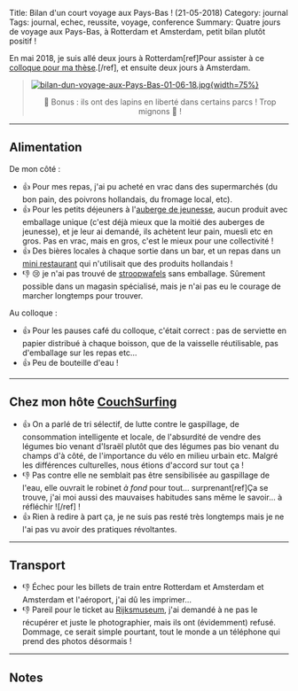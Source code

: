 Title: Bilan d'un court voyage aux Pays-Bas ! (21-05-2018)
Category: journal
Tags: journal, echec, reussite, voyage, conference
Summary: Quatre jours de voyage aux Pays-Bas, à Rotterdam et Amsterdam, petit bilan plutôt positif !

En mai 2018, je suis allé deux jours à Rotterdam[ref]Pour assister à ce [colloque pour ma thèse](www.erim.eur.nl/e-code-erasmus-centre-for-optimization-of-digital-experiments/workshop-on-multi-armed-bandits-and-learning-algorithms/).[/ref], et ensuite deux jours à Amsterdam.

> [![bilan-dun-voyage-aux-Pays-Bas-01-06-18.jpg]({filename}images/bilan-dun-voyage-aux-Pays-Bas-01-06-18.jpg){width=75%}]({filename}bilan-dun-voyage-aux-Pays-Bas-01-06-18)
> <center>🐇 Bonus : ils ont des lapins en liberté dans certains parcs ! Trop mignons 🐰 !</center>

---

## Alimentation

De mon côté :

- :+1: Pour mes repas, j'ai pu acheté en vrac dans des supermarchés (du bon pain, des poivrons hollandais, du fromage local, etc).
- :+1: Pour les petits déjeuners à l'[auberge de jeunesse](https://www.roomrotterdam.nl/en/), aucun produit avec emballage unique (c'est déjà mieux que la moitié des auberges de jeunesse), et je leur ai demandé, ils achètent leur pain, muesli etc en gros. Pas en vrac, mais en gros, c'est le mieux pour une collectivité !
- :+1: Des bières locales à chaque sortie dans un bar, et un repas dans un [mini restaurant](http://www.fenixfoodfactory.nl/) qui n'utilisait que des produits hollandais !
- :-1: :cry: je n'ai pas trouvé de [stroopwafels](https://en.wikipedia.org/wiki/Stroopwafel) sans emballage. Sûrement possible dans un magasin spécialisé, mais je n'ai pas eu le courage de marcher longtemps pour trouver.

Au colloque :

- :+1: Pour les pauses café du colloque, c'était correct : pas de serviette en papier distribué à chaque boisson, que de la vaisselle réutilisable, pas d'emballage sur les repas etc…
- :+1: Peu de bouteille d'eau !

---

## Chez mon hôte [CouchSurfing](https://www.couchsurfing.com/)

- :+1: On a parlé de tri sélectif, de lutte contre le gaspillage, de consommation intelligente et locale, de l'absurdité de vendre des légumes bio venant d'Israël plutôt que des légumes pas bio venant du champs d'à côté, de l'importance du vélo en milieu urbain etc. Malgré les différences culturelles, nous étions d'accord sur tout ça !
- :-1: Pas contre elle ne semblait pas être sensibilisée au gaspillage de l'eau, elle ouvrait le robinet *à fond* pour tout… surprenant[ref]Ça se trouve, j'ai moi aussi des mauvaises habitudes sans même le savoir… à réfléchir ![/ref] !
- :+1: Rien à redire à part ça, je ne suis pas resté très longtemps mais je ne l'ai pas vu avoir des pratiques révoltantes.

---

## Transport

- :-1: Échec pour les billets de train entre Rotterdam et Amsterdam et Amsterdam et l'aéroport, j'ai dû les imprimer…
- :-1: Pareil pour le ticket au [Rijksmuseum](https://www.rijksmuseum.nl/en/general-information), j'ai demandé à ne pas le récupérer et juste le photographier, mais ils ont (évidemment) refusé. Dommage, ce serait simple pourtant, tout le monde a un téléphone qui prend des photos désormais !

---

## Notes
